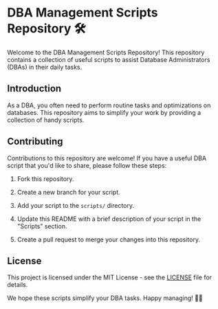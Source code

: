 # DBA Management Scripts Repository 🛠️

Welcome to the DBA Management Scripts Repository! This repository contains a collection of useful scripts to assist Database Administrators (DBAs) in their daily tasks.

## Introduction

As a DBA, you often need to perform routine tasks and optimizations on databases. This repository aims to simplify your work by providing a collection of handy scripts.

## Contributing

Contributions to this repository are welcome! If you have a useful DBA script that you'd like to share, please follow these steps:

1. Fork this repository.

2. Create a new branch for your script.

3. Add your script to the `scripts/` directory.

4. Update this README with a brief description of your script in the "Scripts" section.

5. Create a pull request to merge your changes into this repository.

## License

This project is licensed under the MIT License - see the [LICENSE](LICENSE) file for details.

We hope these scripts simplify your DBA tasks. Happy managing! 🚀🐘
